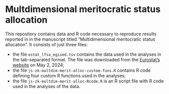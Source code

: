 Multdimensional meritocratic status allocation
================

This repository contains data and R code necessary to reproduce results
reported in in the manuscript titled “Multidimensional meritocratic
status allocation”. It consists of just three files:

- the file `estat_lfsa_egised.tsv` contains the data used in the
  analyses in the tab-separated format. The file was downloaded from the
  [Eurostat’s
  website](https://ec.europa.eu/eurostat/web/products-datasets/-/lfsa_egised)
  on May 2, 2024;
- the file `js-zk-multdim-merit-alloc-custom-funs.R` contains R code
  defining four custom R functions used in the analyses;
- the file `js-zk-multdim-merit-alloc-Rcode.R` is an R script file with
  R code used in the analyses of the data.
